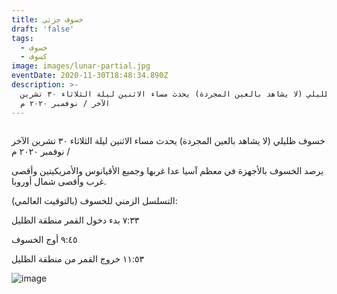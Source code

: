 ```yaml
---
title: خسوف جزئي
draft: 'false'
tags:
  - خسوف
  - كسوف
image: images/lunar-partial.jpg
eventDate: 2020-11-30T18:48:34.890Z
description: >-
  خسوف ظليلي (لا يشاهد بالعين المجردة) يحدث مساء الاثنين ليلة الثلاثاء ٣٠ تشرين
  الآخر / نوفمبر ٢٠٢٠ م
---
```

![]()

خسوف ظليلي (لا يشاهد بالعين المجردة) يحدث مساء الاثنين ليلة الثلاثاء ٣٠ تشرين الآخر / نوفمبر ٢٠٢٠ م

يرصد الخسوف بالأجهزة في معظم آسيا عدا غربها وجميع الأقيانوس والأمريكيتين وأقصى غرب وأقصى شمال أوروبا.

التسلسل الزمني للخسوف (بالتوقيت العالمي):

٧:٣٣ بدء دخول القمر منطقة الظليل

٩:٤٥ أوج الخسوف

١١:٥٣ خروج القمر من منطقة الظليل



![image](/images/uploads/30nov20.jpeg "مخطط الخسوف")